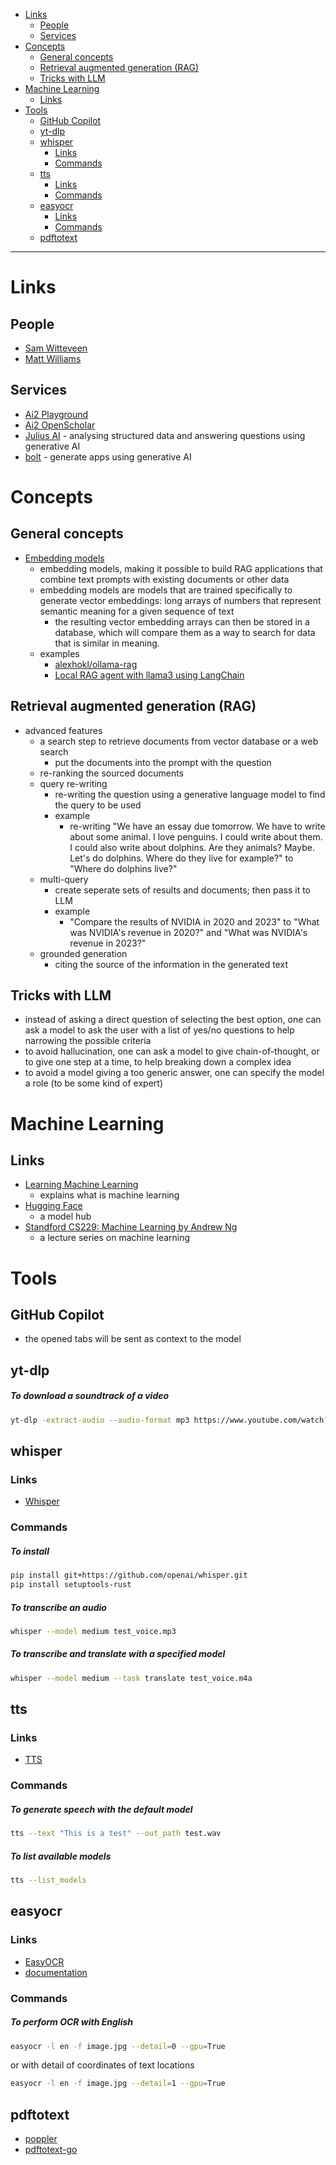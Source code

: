 - [Links](#links)
  * [People](#people)
  * [Services](#services)
- [Concepts](#concepts)
  * [General concepts](#general-concepts)
  * [Retrieval augmented generation (RAG)](#retrieval-augmented-generation-rag)
  * [Tricks with LLM](#tricks-with-llm)
- [Machine Learning](#machine-learning)
  * [Links](#links-1)
- [Tools](#tools)
  * [GitHub Copilot](#github-copilot)
  * [yt-dlp](#yt-dlp)
  * [whisper](#whisper)
    + [Links](#links-2)
    + [Commands](#commands)
  * [tts](#tts)
    + [Links](#links-3)
    + [Commands](#commands-1)
  * [easyocr](#easyocr)
    + [Links](#links-4)
    + [Commands](#commands-2)
  * [pdftotext](#pdftotext)
____

# Links

## People

- [Sam Witteveen](https://www.youtube.com/@samwitteveenai)
- [Matt Williams](https://www.youtube.com/@technovangelist)

## Services

- [Ai2 Playground](https://playground.allenai.org/)
- [Ai2 OpenScholar](https://openscholar.allen.ai/)
- [Julius AI](https://juliusai.com/) - analysing structured data and answering
  questions using generative AI
- [bolt](https://bolt.new/) - generate apps using generative AI

# Concepts

## General concepts

- [Embedding models](https://ollama.com/blog/embedding-models)
  * embedding models, making it possible to build RAG applications that combine
    text prompts with existing documents or other data
  * embedding models are models that are trained specifically to generate vector
    embeddings: long arrays of numbers that represent semantic meaning for
    a given sequence of text
    + the resulting vector embedding arrays can then be stored in a database,
      which will compare them as a way to search for data that is similar in
      meaning.
  * examples
    * [alexhokl/ollama-rag](https://github.com/alexhokl/ollama-rag)
    * [Local RAG agent with llama3 using
      LangChain](https://github.com/langchain-ai/langgraph/blob/main/examples/rag/langgraph_rag_agent_llama3_local.ipynb)

## Retrieval augmented generation (RAG)

- advanced features
  * a search step to retrieve documents from vector database or a web search
    + put the documents into the prompt with the question
  * re-ranking the sourced documents
  * query re-writing
    + re-writing the question using a generative language model to find the
      query to be used
    + example
      + re-writing "We have an essay due tomorrow. We have to write about some animal.
        I love penguins. I could write about them. I could also write about
        dolphins. Are they animals? Maybe. Let's do dolphins. Where do they live
        for example?" to "Where do dolphins live?"
  * multi-query
    + create seperate sets of results and documents; then pass it to LLM
    + example
      + "Compare the results of NVIDIA in 2020 and 2023" to "What was NVIDIA's
        revenue in 2020?" and "What was NVIDIA's revenue in 2023?"
  * grounded generation
    + citing the source of the information in the generated text

## Tricks with LLM

- instead of asking a direct question of selecting the best option, one can ask
  a model to ask the user with a list of yes/no questions to help narrowing the
  possible criteria
- to avoid hallucination, one can ask a model to give chain-of-thought, or to
  give one step at a time, to help breaking down a complex idea
- to avoid a model giving a too generic answer, one can specify the model a role
  (to be some kind of expert)

# Machine Learning

## Links

- [Learning Machine Learning](https://cloud.google.com/products/ai/ml-comic-1/)
  - explains what is machine learning
- [Hugging Face](https://huggingface.co/)
  - a model hub
- [Standford CS229: Machine Learning by Andrew Ng](https://www.youtube.com/watch?v=jGwO_UgTS7I&list=PLoROMvodv4rMiGQp3WXShtMGgzqpfVfbU)
  - a lecture series on machine learning

# Tools

## GitHub Copilot

- the opened tabs will be sent as context to the model

## yt-dlp

##### To download a soundtrack of a video

```sh
yt-dlp -extract-audio --audio-format mp3 https://www.youtube.com/watch?v=wq9p6Y8RPEs
```

## whisper

### Links

- [Whisper](https://github.com/openai/whisper)

### Commands

##### To install

```sh
pip install git+https://github.com/openai/whisper.git
pip install setuptools-rust
```

##### To transcribe an audio

```sh
whisper --model medium test_voice.mp3
```

##### To transcribe and translate with a specified model

```sh
whisper --model medium --task translate test_voice.m4a
```

## tts

### Links

- [TTS](https://github.com/coqui-ai/TTS)

### Commands

##### To generate speech with the default model

```sh
tts --text "This is a test" --out_path test.wav
```

##### To list available models

```sh
tts --list_models
```

## easyocr

### Links

- [EasyOCR](https://github.com/JaidedAI/EasyOCR)
- [documentation](https://www.jaided.ai/easyocr/)

### Commands

##### To perform OCR with English

```sh
easyocr -l en -f image.jpg --detail=0 --gpu=True
```

or with detail of coordinates of text locations

```sh
easyocr -l en -f image.jpg --detail=1 --gpu=True
```

## pdftotext

- [poppler](https://poppler.freedesktop.org/)
- [pdftotext-go](https://github.com/heussd/pdftotext-go)
